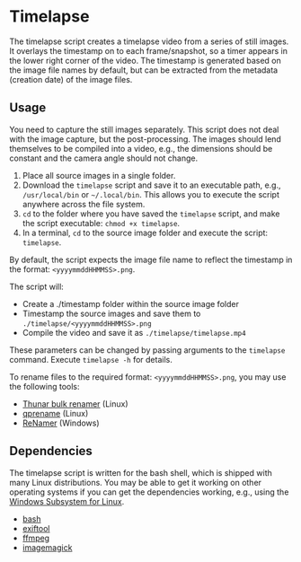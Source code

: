 # Timelapse

The timelapse script creates a timelapse video from a series of still images. It overlays the timestamp on to each frame/snapshot, so a timer appears in the lower right corner of the video. The timestamp is generated based on the image file names by default, but can be extracted from the metadata (creation date) of the image files.

## Usage

You need to capture the still images separately. This script does not deal with the image capture, but the post-processing. The images should lend themselves to be compiled into a video, e.g., the dimensions should be constant and the camera angle should not change.

1. Place all source images in a single folder.
2. Download the `timelapse` script and save it to an executable path, e.g., `/usr/local/bin` or `~/.local/bin`. This allows you to execute the script anywhere across the file system.
3. `cd` to the folder where you have saved the `timelapse` script, and make the script executable: `chmod +x timelapse`.
4. In a terminal, `cd` to the source image folder and execute the script: `timelapse`.

By default, the script expects the image file name to reflect the timestamp in the format: `<yyyymmddHHMMSS>.png`. 

The script will:
- Create a ./timestamp folder within the source image folder
- Timestamp the source images and save them to `./timelapse/<yyyymmddHHMMSS>.png`
- Compile the video and save it as `./timelapse/timelapse.mp4` 

These parameters can be changed by passing arguments to the `timelapse` command. Execute `timelapse -h` for details.

To rename files to the required format: `<yyyymmddHHMMSS>.png`, you may use the following tools:

- [Thunar bulk renamer](https://docs.xfce.org/xfce/thunar/bulk-renamer/start) (Linux)
- [qprename](https://gprename.sourceforge.net) (Linux)
- [ReNamer](https://www.den4b.com/products/renamer) (Windows)

## Dependencies

The timelapse script is written for the bash shell, which is shipped with many Linux distributions. You may be able to get it working on other operating systems if you can get the dependencies working, e.g., using the [Windows Subsystem for Linux](https://learn.microsoft.com/en-us/windows/wsl/).

- [bash](https://www.gnu.org/software/bash)
- [exiftool](https://exiftool.org)
- [ffmpeg](https://ffmpeg.org)
- [imagemagick](https://imagemagick.org)
